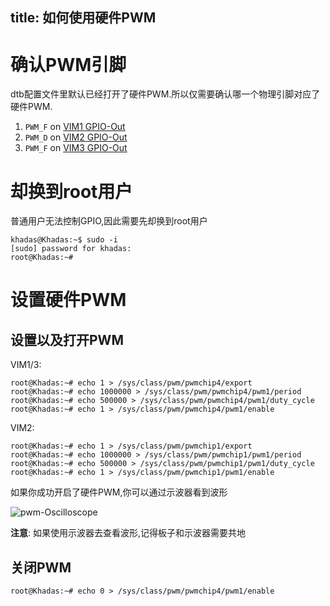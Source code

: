 title: 如何使用硬件PWM
---

# 确认PWM引脚

dtb配置文件里默认已经打开了硬件PWM.所以仅需要确认哪一个物理引脚对应了硬件PWM.

1. `PWM_F` on [VIM1 GPIO-Out](/vim3/index.html#GPIO-Pin-Out)
2. `PWM_D` on [VIM2 GPIO-Out](/vim2/index.html#GPIO-Pinout)
3. `PWM_F` on [VIM3 GPIO-Out](/vim3/index.html#GPIO-Pinout)

# 却换到root用户

普通用户无法控制GPIO,因此需要先却换到root用户

```shell
khadas@Khadas:~$ sudo -i
[sudo] password for khadas:
root@Khadas:~#
```

# 设置硬件PWM

## 设置以及打开PWM

VIM1/3:

```shell
root@Khadas:~# echo 1 > /sys/class/pwm/pwmchip4/export
root@Khadas:~# echo 1000000 > /sys/class/pwm/pwmchip4/pwm1/period
root@Khadas:~# echo 500000 > /sys/class/pwm/pwmchip4/pwm1/duty_cycle
root@Khadas:~# echo 1 > /sys/class/pwm/pwmchip4/pwm1/enable
```

VIM2:

```shell
root@Khadas:~# echo 1 > /sys/class/pwm/pwmchip1/export
root@Khadas:~# echo 1000000 > /sys/class/pwm/pwmchip1/pwm1/period
root@Khadas:~# echo 500000 > /sys/class/pwm/pwmchip1/pwm1/duty_cycle
root@Khadas:~# echo 1 > /sys/class/pwm/pwmchip1/pwm1/enable
```

如果你成功开启了硬件PWM,你可以通过示波器看到波形

![pwm-Oscilloscope](/images/vim3/pwm-Oscilloscope.jpg)

**注意**: 如果使用示波器去查看波形,记得板子和示波器需要共地

## 关闭PWM

```shell
root@Khadas:~# echo 0 > /sys/class/pwm/pwmchip4/pwm1/enable

```



